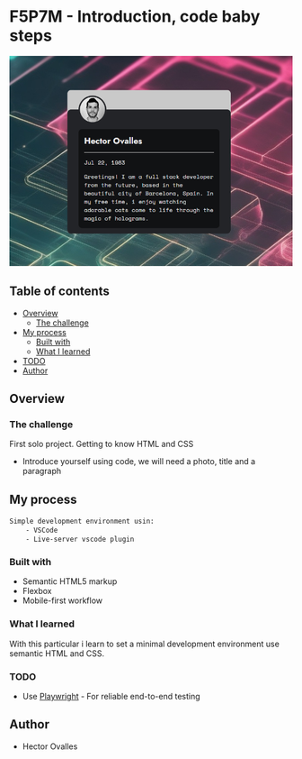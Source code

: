 # F5P7M - Introduction, code baby steps
![](./img/screenshot.png)
## Table of contents

- [Overview](#overview)
  - [The challenge](#the-challenge)
- [My process](#my-process)
  - [Built with](#built-with)
  - [What I learned](#what-i-learned)
- [TODO](#todo)
- [Author](#author)


## Overview

### The challenge

First solo project. Getting to know HTML and CSS

- Introduce yourself using code, we will need a photo, title and a paragraph

## My process
    Simple development environment usin:
        - VSCode
        - Live-server vscode plugin

### Built with

- Semantic HTML5 markup
- Flexbox
- Mobile-first workflow


### What I learned

With this particular i learn to set a minimal development environment use semantic HTML and CSS.

### TODO
- Use [Playwright](https://playwright.dev/) - For reliable end-to-end testing

## Author
- Hector Ovalles
